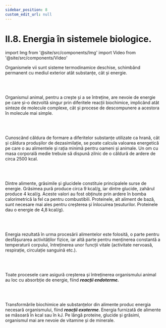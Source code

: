 ```yaml
---
sidebar_position: 8
custom_edit_url: null
---
```


# II.8. Energia în sistemele biologice.


import Img from '@site/src/components/Img'
import Video from '@site/src/components/Video'





<div class="alert alert--primary" role="alert">

Organismele vii sunt sisteme termodinamice deschise, schimbând permanent cu mediul exterior atât substanțe, cât și energie.


</div>


<br></br>


<div class="alert alert--primary" role="alert">

Organismul animal, pentru a crește și a se întreține, are nevoie de energie pe care și-o dezvoltă singur prin diferitele reacții biochimice, implicând atât sinteze de molecule complexe, cât și procese de descompunere a acestora în molecule mai simple. 


</div>



<br></br>


<div class="alert alert--primary" role="alert">

Cunoscând căldura de formare a diferitelor substanțe utilizate ca hrană, cât și căldura produșilor de dezasimilație, se poate calcula valoarea energetică pe care o au alimentele și rația minimă pentru oameni și animale. Un om cu masa corporală medie trebuie să dispună zilnic de o căldură de ardere de circa 2500 kcal. 


</div>



<br></br>


<div class="alert alert--primary" role="alert">


Dintre alimente, grăsimile și glucidele constituie principalele surse de energie. Grăsimea pură produce circa 9 kcal/g, iar dintre glucide, zahărul produce 4 kcal/g. Aceste valori au fost obținute prin ardere în bomba calorimetrică la fel ca pentru combustibili. Proteinele, alt aliment de bază, sunt necesare mai ales pentru creșterea și înlocuirea țesuturilor. Proteinele dau o energie de 4,8 kcal/g). 



</div>


<br></br>


<div class="alert alert--primary" role="alert">

Energia rezultată în urma procesării alimentelor este folosită, o parte pentru desfășurarea activităților fizice, iar altă parte pentru menținerea constantă a temperaturii corpului, întreținerea unor funcții vitale (activitate nervoasă, respirație, circulație sanguină etc.).




</div>



<br></br>


<div class="alert alert--primary" role="alert">

Toate procesele care asigură creșterea și întreținerea organismului animal au loc cu absorbție de energie, fiind ***reacții endoterme.***


</div>

<br></br>


<div class="alert alert--primary" role="alert">


Transformările biochimice ale substanțelor din alimente produc energia necesară organismului, fiind ***reacții exoterme***. Energia furnizată de alimente se măsoară în kcal sau în kJ. Pe lângă proteine, glucide și grăsimi, organismul mai are nevoie de vitamine și de minerale. 


</div>


